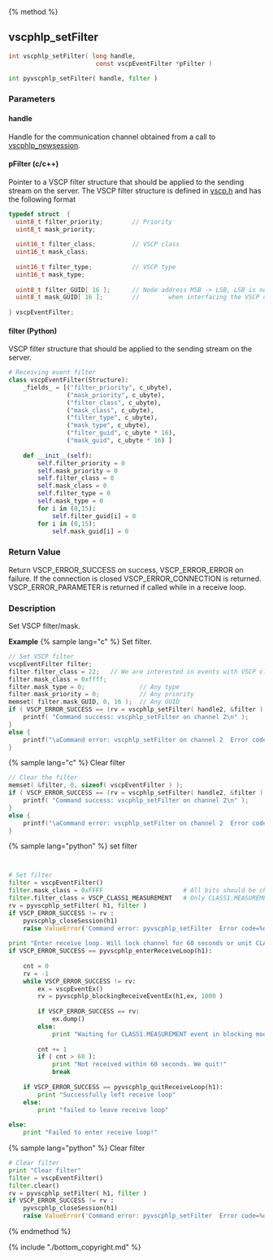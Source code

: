
{% method %}
## vscphlp_setFilter

```c
int vscphlp_setFilter( long handle, 
                        const vscpEventFilter *pFilter )
```

```python
int pyvscphlp_setFilter( handle, filter )
```

### Parameters

#### handle
Handle for the communication channel obtained from a call to [vscphlp_newsession](vscphlp_newsession.md).

#### pFilter (c/c++)
Pointer to a VSCP filter structure that should be applied to the sending stream on the server. The VSCP filter structure is defined in [vscp.h](https://github.com/grodansparadis/vscp_software/blob/master/src/vscp/common/vscp.h) and has the following format 

```c
typedef struct  {
  uint8_t filter_priority;        // Priority 
  uint8_t mask_priority;
 
  uint16_t filter_class;          // VSCP class
  uint16_t mask_class;
 
  uint16_t filter_type;           // VSCP type
  uint16_t mask_type;
 
  uint8_t filter_GUID[ 16 ];      // Node address MSB -> LSB, LSB is node nickname id
  uint8_t mask_GUID[ 16 ];        //		when interfacing the VSCP daemon.
 
} vscpEventFilter;
```

#### filter (Python)

VSCP filter structure that should be applied to the sending stream on the server. 

```python
# Receiving event filter
class vscpEventFilter(Structure):
    _fields_ = [("filter_priority", c_ubyte),
                ("mask_priority", c_ubyte),
                ("filter_class", c_ubyte),
                ("mask_class", c_ubyte),
                ("filter_type", c_ubyte),
                ("mask_type", c_ubyte),
                ("filter_guid", c_ubyte * 16),
                ("mask_guid", c_ubyte * 16) ]
 
    def __init__(self):
        self.filter_priority = 0
        self.mask_priority = 0
        self.filter_class = 0
        self.mask_class = 0
        self.filter_type = 0
        self.mask_type = 0
        for i in (0,15):
            self.filter_guid[i] = 0
        for i in (0,15):
            self.mask_guid[i] = 0
```

### Return Value
Return VSCP_ERROR_SUCCESS on success, VSCP_ERROR_ERROR on failure. If the connection is closed VSCP_ERROR_CONNECTION is returned. VSCP_ERROR_PARAMETER is returned if called while in a receive loop. 

### Description
Set VSCP filter/mask.

**Example** {% sample lang="c" %}
Set filter.

```c
// Set VSCP filter
vscpEventFilter filter;
filter.filter_class = 22;   // We are interested in events with VSCP class=22 only
filter.mask_class = 0xffff;
filter.mask_type = 0;               // Any type
filter.mask_priority = 0;           // Any priority
memset( filter.mask_GUID, 0, 16 );  // Any GUID
if ( VSCP_ERROR_SUCCESS == (rv = vscphlp_setFilter( handle2, &filter ) ) ) {
    printf( "Command success: vscphlp_setFilter on channel 2\n" );
}
else {
    printf("\aCommand error: vscphlp_setFilter on channel 2  Error code=%d\n", rv);
}
```

{% sample lang="c" %}
Clear filter

```c
// Clear the filter
memset( &filter, 0, sizeof( vscpEventFilter ) );
if ( VSCP_ERROR_SUCCESS == (rv = vscphlp_setFilter( handle2, &filter ) ) ) {
    printf( "Command success: vscphlp_setFilter on channel 2\n" );
}
else {
    printf("\aCommand error: vscphlp_setFilter on channel 2  Error code=%d\n", rv);
}
```

{% sample lang="python" %}
set filter

```python


# Set filter
filter = vscpEventFilter()
filter.mask_class = 0xFFFF                      # All bits should be checked
filter.filter_class = VSCP_CLASS1_MEASUREMENT   # Only CLASS1.MEASUREMENT received
rv = pyvscphlp_setFilter( h1, filter )
if VSCP_ERROR_SUCCESS != rv :
    pyvscphlp_closeSession(h1)
    raise ValueError('Command error: pyvscphlp_setFilter  Error code=%d' % rv )
 
print "Enter receive loop. Will lock channel for 60 seconds or unit CLASS1.MEASUREMENT event received"
if VSCP_ERROR_SUCCESS == pyvscphlp_enterReceiveLoop(h1):
 
    cnt = 0   
    rv = -1
    while VSCP_ERROR_SUCCESS != rv:
        ex = vscpEventEx()
        rv = pyvscphlp_blockingReceiveEventEx(h1,ex, 1000 )
 
        if VSCP_ERROR_SUCCESS == rv: 
            ex.dump()
        else: 
            print "Waiting for CLASS1.MEASUREMENT event in blocking mode rv=%d" % rv
 
        cnt += 1
        if ( cnt > 60 ):
            print "Not received within 60 seconds. We quit!"
            break
 
    if VSCP_ERROR_SUCCESS == pyvscphlp_quitReceiveLoop(h1):
        print "Successfully left receive loop"
    else:
        print "failed to leave receive loop"    
 
else:    
    print "Failed to enter receive loop!"


```

{% sample lang="python" %}
Clear filter

```python
# Clear filter
print "Clear filter"
filter = vscpEventFilter()
filter.clear()
rv = pyvscphlp_setFilter( h1, filter )
if VSCP_ERROR_SUCCESS != rv :
    pyvscphlp_closeSession(h1)
    raise ValueError('Command error: pyvscphlp_setFilter  Error code=%d' % rv )
```



{% endmethod %}

{% include "./bottom_copyright.md" %}